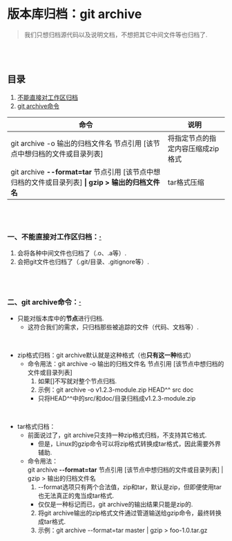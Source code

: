 # 版本库归档：git archive
> 我们只想归档源代码以及说明文档，不想把其它中间文件等也归档了.

<br><br>

## 目录

1. [不能直接对工作区归档]()
2. [git archive命令]()

| 命令 | 说明 |
| --- | --- |
| git archive -o 输出的归档文件名 节点引用 [该节点中想归档的文件或目录列表] | 将指定节点的指定内容压缩成zip格式 |
| git archive **--format=tar** 节点引用 [该节点中想归档的文件或目录列表] **\| gzip > 输出的归档文件名** | tar格式压缩 |

<br><br>

### 一、不能直接对工作区归档：[·](#目录)

1. 会将各种中间文件也归档了（.o、.a等）.
2. 会把git文件也归档了（.git/目录、.gitignore等）.

<br><br>

### 二、git archive命令：[·](#目录)

- 只能对版本库中的**节点**进行归档.
  - 这符合我们的需求，只归档那些被追踪的文件（代码、文档等）.

<br>

- zip格式归档：git archive默认就是这种格式（也**只有这一种**格式）
  - 命令用法：git archive -o 输出的归档文件名 节点引用 [该节点中想归档的文件或目录列表]
    1. 如果[]不写就对整个节点归档.
    2. 示例：git archive -o v1.2.3-module.zip HEAD^^ src doc
      - 只将HEAD^^中的src/和doc/目录归档成v1.2.3-module.zip

<br>

- tar格式归档：
  - 前面说过了，git archive只支持一种zip格式归档，不支持其它格式.
    - 但是，Linux的gzip命令可以将zip格式转换成tar格式，因此需要外界辅助.
  - 命令用法：<br>
  git archive **--format=tar** 节点引用 [该节点中想归档的文件或目录列表] | gzip > 输出的归档文件名
    1. --format选项只有两个合法值，zip和tar，默认是zip，但即便使用tar也无法真正的鬼当成tar格式.
      - 仅仅是一种标记而已，git archive的输出结果只能是zip的.
    2. 将git archive输出的zip格式文件通过管道输送给gzip命令，最终转换成tar格式.
    3. 示例：git archive --format=tar master | gzip > foo-1.0.tar.gz
